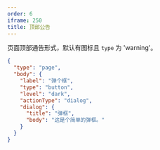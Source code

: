 ```yaml
---
order: 6
iframe: 250
title: 顶部公告
---
```


页面顶部通告形式，默认有图标且 `type` 为 'warning'。

```json
{
  "type": "page",
  "body": {
    "label": "弹个框",
    "type": "button",
    "level": "dark",
    "actionType": "dialog",
    "dialog": {
      "title": "弹框",
      "body": "这是个简单的弹框。"
    }
  }
}
```
